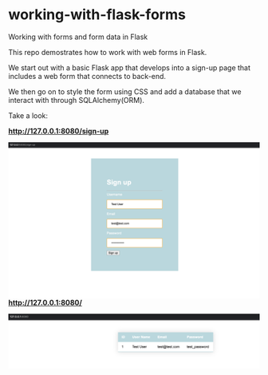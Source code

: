 # working-with-flask-forms
Working with forms and form data in Flask

This repo demostrates how to work with web forms in Flask.

We start out with a basic Flask app that develops into a sign-up page that includes a web form that connects to back-end.

We then go on to style the form using CSS and add a database that we interact with through SQLAlchemy(ORM).

Take a look:

**http://127.0.0.1:8080/sign-up**

<img style="float: right;" src="img/sign-up-page-screenshot.png" size=250px>

**http://127.0.0.1:8080/**

<img style="float: right;" src="img/home-page-screenshot.png">
